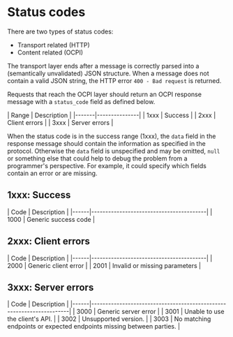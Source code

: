 # Status codes

There are two types of status codes:
- Transport related (HTTP)
- Content related (OCPI)

The transport layer ends after a message is correctly parsed into a (semantically unvalidated) JSON structure. When a message does not contain a valid JSON string, the HTTP error `400 - Bad request` is returned.

Requests that reach the OCPI layer should return an OCPI response message with a `status_code` field as defined below.

<div><!-- ---------------------------------------------------------------------------- --></div>
| Range | Description   |
|-------|---------------|
| 1xxx  | Success       |
| 2xxx  | Client errors |
| 3xxx  | Server errors |
<div><!-- ---------------------------------------------------------------------------- --></div>

When the status code is in the success range (1xxx), the `data` field in the response message should contain the information as specified in the protocol. Otherwise the `data` field is unspecified and may be omitted, `null` or something else that could help to debug the problem from a programmer's perspective. For example, it could specify which fields contain an error or are missing.


## 1xxx: Success

<div><!-- ---------------------------------------------------------------------------- --></div>
| Code | Description                             |
|------|-----------------------------------------|
| 1000 | Generic success code                    |
<div><!-- ---------------------------------------------------------------------------- --></div>


## 2xxx: Client errors

<div><!-- ---------------------------------------------------------------------------- --></div>
| Code | Description                             |
|------|-----------------------------------------|
| 2000 | Generic client error                    |
| 2001 | Invalid or missing parameters           |
<div><!-- ---------------------------------------------------------------------------- --></div>


## 3xxx: Server errors

<div><!-- ---------------------------------------------------------------------------- --></div>
| Code | Description                                                          |
|------|----------------------------------------------------------------------|
| 3000 | Generic server error                                                 |
| 3001 | Unable to use the client's API.                                      |
| 3002 | Unsupported version.                                                 |
| 3003 | No matching endpoints or expected endpoints missing between parties. |
<div><!-- ---------------------------------------------------------------------------- --></div>
